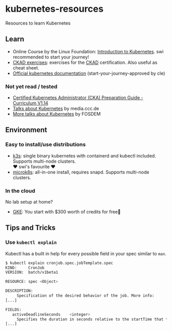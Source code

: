 # kubernetes-resources
Resources to learn Kubernetes

## Learn

- Online Course by the Linux Foundation: [Introduction to Kubernetes](https://www.edx.org/course/introduction-to-kubernetes).
  swi recommended to start your journey!
- [CKAD exercises](https://github.com/dgkanatsios/CKAD-exercises): exercises for the [CKAD](https://www.cncf.io/certification/ckad/) certification. Also useful as cheat sheet.
- [Official kubernetes documentation](https://kubernetes.io/docs/home/) (start-your-journey-approved by cle)

### Not yet read / tested

- [Certified Kubernetes Administrator (CKA) Preparation Guide - Curriculum V1.14](https://github.com/leandrocostam/kubernetes-certified-administrator-prep-guide)
- [Talks about Kubernetes](https://media.ccc.de/search/?q=kubernetes) by media.ccc.de
- [More talks about Kubernetes](https://fosdem.org/2020/search/?q=kubernetes) by FOSDEM

## Environment

### Easy to install/use distributions

- [k3s](https://k3s.io/): single binary kubernetes with containerd and kubectl included. Supports multi-node clusters. \
❤️ swi's favourite ❤️
- [microk8s](https://snapcraft.io/microk8s): all-in-one install, requires snapd. Supports multi-node clusters.

### In the cloud

No lab setup at home?

-  [GKE](https://cloud.google.com/kubernetes-engine/): You start with $300 worth of credits for free🎉

## Tips and Tricks

### Use `kubectl explain`

Kubectl has a built in help for every possible field in your spec similar to `man`.

```sh
$ kubectl explain cronjob.spec.jobTemplate.spec
KIND:     CronJob
VERSION:  batch/v1beta1

RESOURCE: spec <Object>

DESCRIPTION:
     Specification of the desired behavior of the job. More info:
[...]

FIELDS:
   activeDeadlineSeconds	<integer>
     Specifies the duration in seconds relative to the startTime that the job
[...]
```
